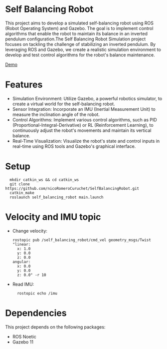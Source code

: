 # Self Balancing Robot

This project aims to develop a simulated self-balancing robot using ROS (Robot Operating System) and Gazebo. The goal is to implement control algorithms that enable the robot to maintain its balance in an inverted pendulum configuration.The Self Balancing Robot Simulation project focuses on tackling the challenge of stabilizing an inverted pendulum. By leveraging ROS and Gazebo, we create a realistic simulation environment to develop and test control algorithms for the robot's balance maintenance.

[Demo]([https://media.giphy.com/media/VpOj6hN5GWJ0BFpOUy/giphy-downsized-large.gif](https://media.giphy.com/media/v1.Y2lkPTc5MGI3NjExZmZhZGRkYWIwN2QyNzJmY2I3NjRjZDYxNzZjOTZhNGJiNzgwMmEzMiZlcD12MV9pbnRlcm5hbF9naWZzX2dpZklkJmN0PWc/dUppFtwYS4GfFBeRvB/giphy.gif))


# Features

- Simulation Environment: Utilize Gazebo, a powerful robotics simulator, to create a virtual world for the self-balancing robot.
- Sensor Integration: Incorporate an IMU (Inertial Measurement Unit) to measure the inclination angle of the robot.
- Control Algorithms: Implement various control algorithms, such as PID (Proportional-Integral-Derivative) or RL (Reinforcement Learning), to continuously adjust the        robot's movements and maintain its vertical balance.
- Real-Time Visualization: Visualize the robot's state and control inputs in real-time using ROS tools and Gazebo's graphical interface.


# Setup 

      mkdir catkin_ws && cd catkin_ws
      git clone https://github.com/nicoRomeroCuruchet/SelfBalancingRobot.git
      catkin_make
      roslaunch self_balancing_robot main.launch


# Velocity and IMU topic

- Change velocity:

      rostopic pub /self_balancing_robot/cmd_vel geometry_msgs/Twist "linear:
        x: 1.0
        y: 0.0
        z: 0.0
      angular:
        x: 0.0
        y: 0.0
        z: 0.0" -r 10
        
- Read IMU:

        rostopic echo /imu
        
# Dependencies
This project depends on the following packages:

- ROS Noetic
- Gazebo 11
